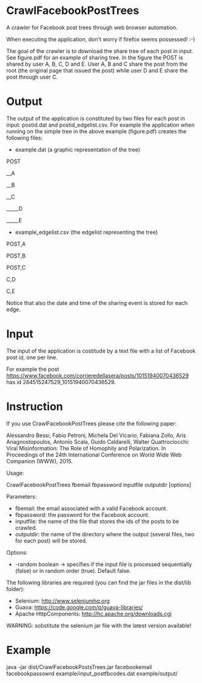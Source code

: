 # CrawlFacebookPostTrees
A crawler for Facebook post trees through web browser automation.

When executing the application, don't worry if firefox seems possessed! :-)


The goal of the crawler is to download the share tree of each post in input.
See figure.pdf for an example of sharing tree.
In the figure the POST is shared by user A, B, C, D and E. User A, B and C share the post from the root (the original page that issued the post) while user D and E share the post through user C.

# Output
The output of the application is constituted by two files for each post in input: postid.dat and postid_edgelist.csv.
For example the application when running on the simple tree in the above example (figure.pdf) creates the following files:

- example.dat (a graphic representation of the tree)

POST

__A

__B

__C

_____D

_____E


- example_edgelist.csv (the edgelist representing the tree)

POST,A

POST,B

POST,C

C,D

C,E


Notice that also the date and time of the sharing event is stored for each edge.

# Input
The input of the application is costitude by a text file with a list of Facebook post id, one per line.

For example the post https://www.facebook.com/corrieredellasera/posts/10151940070436529 has id 284515247529_10151940070436529.

# Instruction
If you use CrawlFacebookPostTrees please cite the following paper:

Alessandro Bessi, Fabio Petroni, Michela Del Vicario, Fabiana Zollo, Aris Anagnostopoulos, Antonio Scala, Guido Caldarelli, Walter Quattrociocchi: Viral Misinformation: The Role of Homophily and Polarization. In Proceedings of the 24th International Conference on World Wide Web Companion (WWW), 2015.

Usage:

 CrawlFacebookPostTrees fbemail fbpassword inputfile outputdir [options]

Parameters:
- fbemail: the email associated with a valid Facebook account.
- fbpassword: the password for the Facebook account.
- inputfile: the name of the file that stores the ids of the posts to be crawled.
- outputdir: the name of the directory where the output (several files, two for each post) will be stored.

Options:
- -random boolean  ->  specifies if the input file is processed sequentially (false) or in random order (true). Default false.



The following libraries are required (you can find the jar files in the dist/lib folder):

- Selenium: http://www.seleniumhq.org
- Guava: https://code.google.com/p/guava-libraries/
- Apache HttpComponents: http://hc.apache.org/downloads.cgi

WARNING: sobstitute the selenium jar file with the latest version available!

# Example

java -jar dist/CrawlFacebookPostsTrees.jar facebookemail facebookpassowrd example/input_postfbcodes.dat example/output/
